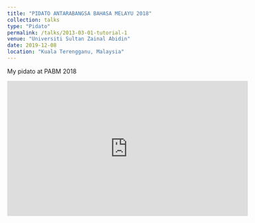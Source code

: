 ```yaml
---
title: "PIDATO ANTARABANGSA BAHASA MELAYU 2018"
collection: talks
type: "Pidato"
permalink: /talks/2013-03-01-tutorial-1
venue: "Universiti Sultan Zainal Abidin"
date: 2019-12-08
location: "Kuala Terengganu, Malaysia"
---
```


My pidato at PABM 2018

<iframe width="560" height="315" src="https://www.youtube.com/embed/ksNFPZe1g-w?si=yaKv_MxxY81_H12H&amp;start=5266" title="YouTube video player" frameborder="0" allow="accelerometer; autoplay; clipboard-write; encrypted-media; gyroscope; picture-in-picture; web-share" allowfullscreen></iframe>
